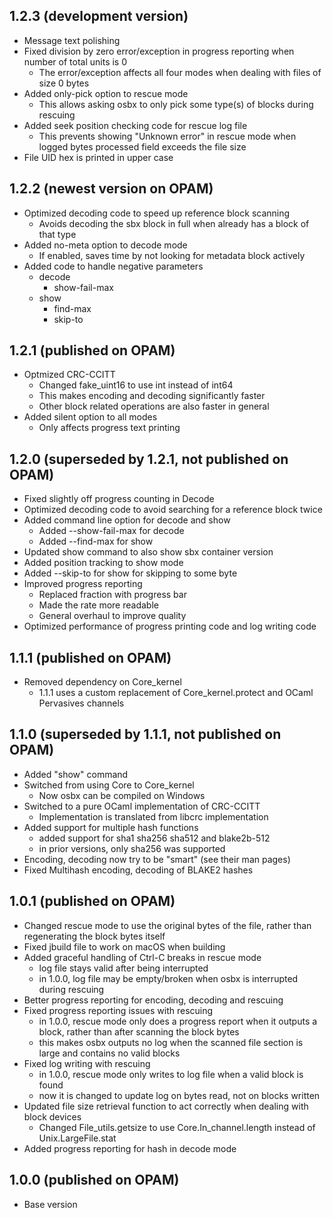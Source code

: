 ## 1.2.3  (development version)
  - Message text polishing
  - Fixed division by zero error/exception in progress reporting when number of total units is 0
    - The error/exception affects all four modes when dealing with files of size 0 bytes
  - Added only-pick option to rescue mode
    - This allows asking osbx to only pick some type(s) of blocks during rescuing
  - Added seek position checking code for rescue log file
    - This prevents showing "Unknown error" in rescue mode when logged bytes processed field exceeds the file size
  - File UID hex is printed in upper case

## 1.2.2  (newest version on OPAM)
  - Optimized decoding code to speed up reference block scanning
    - Avoids decoding the sbx block in full when already has a block of that type
  - Added no-meta option to decode mode
    - If enabled, saves time by not looking for metadata block actively
  - Added code to handle negative parameters
    - decode
      - show-fail-max
    - show
      - find-max
      - skip-to

## 1.2.1  (published on OPAM)
  - Optmized CRC-CCITT
    - Changed fake\_uint16 to use int instead of int64
    - This makes encoding and decoding significantly faster
    - Other block related operations are also faster in general
  - Added silent option to all modes
    - Only affects progress text printing

## 1.2.0  (superseded by 1.2.1, not published on OPAM)
  - Fixed slightly off progress counting in Decode
  - Optimized decoding code to avoid searching for a reference block twice
  - Added command line option for decode and show
    - Added --show-fail-max for decode
    - Added --find-max      for show
  - Updated show command to also show sbx container version
  - Added position tracking to show mode
  - Added --skip-to for show for skipping to some byte
  - Improved progress reporting
    - Replaced fraction with progress bar
    - Made the rate more readable
    - General overhaul to improve quality
  - Optimized performance of progress printing code and log writing code

## 1.1.1  (published on OPAM)
  - Removed dependency on Core\_kernel
    - 1.1.1 uses a custom replacement of Core\_kernel.protect and OCaml Pervasives channels

## 1.1.0  (superseded by 1.1.1, not published on OPAM)
  - Added "show" command
  - Switched from using Core to Core\_kernel
    - Now osbx can be compiled on Windows
  - Switched to a pure OCaml implementation of CRC-CCITT
    - Implementation is translated from libcrc implementation
  - Added support for multiple hash functions
    - added support for sha1 sha256 sha512 and blake2b-512
    - in prior versions, only sha256 was supported
  - Encoding, decoding now try to be "smart" (see their man pages)
  - Fixed Multihash encoding, decoding of BLAKE2 hashes

## 1.0.1  (published on OPAM)
  - Changed rescue mode to use the original bytes of the file, rather than regenerating the block bytes itself
  - Fixed jbuild file to work on macOS when building
  - Added graceful handling of Ctrl-C breaks in rescue mode
    - log file stays valid after being interrupted
    - in 1.0.0, log file may be empty/broken when osbx is interrupted during rescuing
  - Better progress reporting for encoding, decoding and rescuing
  - Fixed progress reporting issues with rescuing
    - in 1.0.0, rescue mode only does a progress report when it outputs a block, rather than after scanning the block bytes
    - this makes osbx outputs no log when the scanned file section is large and contains no valid blocks
  - Fixed log writing with rescuing
    - in 1.0.0, rescue mode only writes to log file when a valid block is found
    - now it is changed to update log on bytes read, not on blocks written
  - Updated file size retrieval function to act correctly when dealing with block devices
    - Changed File\_utils.getsize to use Core.In\_channel.length instead of Unix.LargeFile.stat
  - Added progress reporting for hash in decode mode

## 1.0.0  (published on OPAM)
  - Base version
